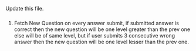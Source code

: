 Update this file.

###
1. Fetch New Question on every answer submit, if submitted answer is correct then the new question will be one level greater than the prev one
   else will be of same level, but if user submits 3 consecutive wrong answer then the new question will be one level lesser than the prev one.